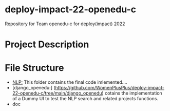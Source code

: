 # deploy-impact-22-openedu-c
Repository for Team openedu-c for deploy(impact) 2022

# Project Description


# File Structure

- [NLP:](https://github.com/WomenPlusPlus/deploy-impact-22-openedu-c/tree/main/NLP) This folder contains the final code imlemented.... 
- [django_openedu:] (https://github.com/WomenPlusPlus/deploy-impact-22-openedu-c/tree/main/django_openedu) cotains the implementation of a Dummy UI to test the NLP search and related projects functions. 
- doc
